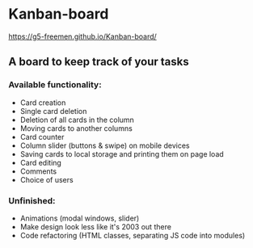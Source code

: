# Kanban-board 
https://g5-freemen.github.io/Kanban-board/

## A board to keep track of your tasks

### Available functionality:
* Card creation
* Single card deletion
* Deletion of all cards in the column
* Moving cards to another columns
* Card counter
* Column slider (buttons & swipe) on mobile devices
* Saving cards to local storage and printing them on page load
* Card editing
* Comments
* Choice of users

### Unfinished: 
* Animations (modal windows, slider)
* Make design look less like it's 2003 out there 
* Code refactoring (HTML classes, separating JS code into modules)
